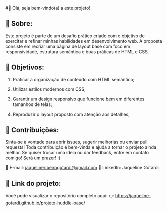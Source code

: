 #💜 Olá, seja bem-vindo(a) a este projeto!


## 📌 Sobre:
Este projeto é parte de um desafio prático criado com o objetivo de exercitar e refinar minhas habilidades em desenvolvimento web. A proposta consiste em recriar uma página de layout base com foco em responsividade, estrutura semântica e boas práticas de HTML e CSS.


## 🎯 Objetivos:

1. Praticar a organização de conteúdo com HTML semântico;

2. Utilizar estilos modernos com CSS;

3. Garantir um design responsivo que funcione bem em diferentes tamanhos de telas;

4. Reproduzir o layout proposto com atenção aos detalhes;


## 🤝 Contribuições:

Sinta-se à vontade para abrir issues, sugerir melhorias ou enviar pull requests! Toda contribuição é bem-vinda e ajuda a tornar o projeto ainda melhor.
Se quiser trocar uma ideia ou dar feedback, entre em contato comigo! Será um prazer! :)

📧 E-mail: jaquelineribeirogotardi@gmail.com
💼 LinkedIn: Jaqueline Gotardi

## 🔗 Link do projeto:
Você pode visualizar o repositório completo aqui:
👉 https://jaqueline-gotardi.github.io/projeto-huddle-base/


